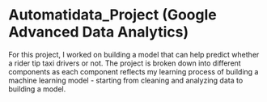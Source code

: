 # Automatidata_Project (Google Advanced Data Analytics)

For this project, I worked on building a model that can help predict whether a rider tip taxi drivers or not. The project is broken down into different components as each component reflects my learning process of building a machine learning model - starting from cleaning and analyzing data to building a model. 
